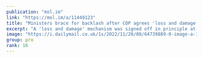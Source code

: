```yaml
---
publication: "mol.im"
link: "https://mol.im/a/11449123"
title: "Ministers brace for backlash after COP agrees 'loss and damage' fund"
excerpt: "A 'loss and damage' mechanism was signed off in principle at the UN gathering in Egypt in the early hours of the morning."
image: "https://i.dailymail.co.uk/1s/2022/11/20/08/64739889-0-image-a-12_1668934579482.jpg"
group: pro
rank: 16
---
```

